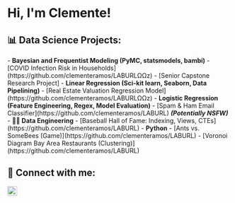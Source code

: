 <h1>Hi, I'm Clemente!

<h2>📊 Data Science Projects:</h2>
- <b>Bayesian and Frequentist Modeling (PyMC, statsmodels, bambi)</b>
  - [COVID Infection Risk in Households](https://github.com/clementeramos/LABURLΩΩz) 
  - [Senior Capstone Research Project]
- <b>Linear Regression (Sci-kit learn, Seaborn, Data Pipelining)</b>
  - [Real Estate Valuation Regression Model](https://github.com/clementeramos/LABURLΩΩz)
- <b>Logistic Regression (Feature Engineering, Regex, Model Evaluation)</b>
  - [Spam & Ham Email Classifier](https://github.com/clementeramos/LABURL) <b><i>(Potentially NSFW)</b></i>
- <b>👨‍💻 Data Engineering</b>
  - [Baseball Hall of Fame: Indexing, Views, CTEs](https://github.com/clementeramos/LABURL)
- <b>Python</b>
  - [Ants vs. SomeBees (Game)](https://github.com/clementeramos/LABURL)
  - [Voronoi Diagram Bay Area Restaurants (Clustering)](https://github.com/clementeramos/LABURL)
 
<h2> 🤳 Connect with me:</h2>

[<img align="left" alt="JoshMadakor | LinkedIn" width="22px" src="https://cdn.jsdelivr.net/npm/simple-icons@v3/icons/linkedin.svg" />][linkedin]

[linkedin]: https://www.linkedin.com/in/cramos18/

<!--
**joshmadakor1/joshmadakor1** is a ✨ _special_ ✨ repository because its `README.md` (this file) appears on your GitHub profile.

Here are some ideas to get you started:

- 🔭 I’m currently working on ...
- 🌱 I’m currently learning ...
- 👯 I’m looking to collxc    E ewsdrydx6 ftA 2BQ[](url)aborate on ...
- 🤔 I’m looking for help with ...
- 💬 Ask me about ...
- 📫 How to reach me: ...
- 😄 Pronouns: ...
- ⚡ Fun fact: ...
-->
